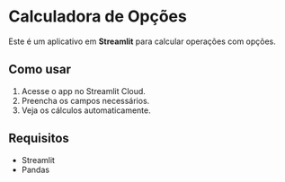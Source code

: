 # Calculadora de Opções

Este é um aplicativo em **Streamlit** para calcular operações com opções.

## Como usar
1. Acesse o app no Streamlit Cloud.
2. Preencha os campos necessários.
3. Veja os cálculos automaticamente.

## Requisitos
- Streamlit
- Pandas
